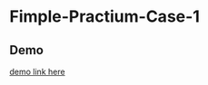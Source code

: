 ﻿# Fimple-Practium-Case-1
 
 ## Demo 
 [demo link here]([http://google.com](https://zesty-daffodil-259e78.netlify.app/))
